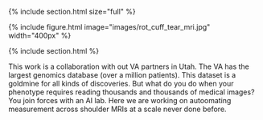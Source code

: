 ---
---

{% include section.html size="full" %}

{% include figure.html image="images/rot_cuff_tear_mri.jpg" width="400px" %}

{% include section.html %}

This work is a collaboration with out VA partners in Utah. The VA has the largest genomics database (over a million patients). This dataset is a goldmine for all kinds of discoveries. But what do you do when your phenotype requires reading thousands and thousands of medical images? You join forces with an AI lab. Here we are working on autoomating measurement across shoulder MRIs at a scale never done before.  
